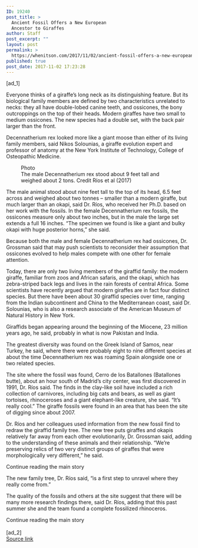 ```yaml
---
ID: 19240
post_title: >
  Ancient Fossil Offers a New European
  Ancestor to Giraffes
author: Staff
post_excerpt: ""
layout: post
permalink: >
  https://whenitson.com/2017/11/02/ancient-fossil-offers-a-new-european-ancestor-to-giraffes/
published: true
post_date: 2017-11-02 17:23:28
---
```

 [ad_1]
<br><div>
        <p class="story-body-text story-content" data-para-count="395" data-total-count="1702" id="story-continues-3">Everyone thinks of a giraffe’s long neck as its distinguishing feature. But its biological family members are defined by two characteristics unrelated to necks: they all have double-lobed canine teeth, and ossicones, the bony outcroppings on the top of their heads. Modern giraffes have two small to medium ossicones. The new species had a double set, with the back pair larger than the front.</p><p class="story-body-text story-content" data-para-count="239" data-total-count="1941">Decennatherium rex looked more like a giant moose than either of its living family members, said Nikos Solounias, a giraffe evolution expert and professor of anatomy at the New York Institute of Technology, College of Osteopathic Medicine.</p><figure id="media-100000005528019" class="media photo embedded layout-large-horizontal media-100000005528019 ratio-tall" data-media-action="modal" itemprop="associatedMedia" itemscope="" itemid="https://static01.nyt.com/images/2017/11/02/science/02GIRAFFE2/02GIRAFFE2-master675.jpg" itemtype="http://schema.org/ImageObject" aria-label="media" role="group"><span class="visually-hidden">Photo</span>
    <div class="image">
            <img src="https://static01.nyt.com/images/2017/11/02/science/02GIRAFFE2/02GIRAFFE2-master675.jpg" alt="" class="media-viewer-candidate" data-mediaviewer-src="https://static01.nyt.com/images/2017/11/02/science/02GIRAFFE2/02GIRAFFE2-superJumbo.jpg" data-mediaviewer-caption="The male Decennatherium rex stood about 9 feet tall and weighed about 2 tons." data-mediaviewer-credit="Ríos et al (2017)" itemprop="url" itemid="https://static01.nyt.com/images/2017/11/02/science/02GIRAFFE2/02GIRAFFE2-master675.jpg"/><meta itemprop="height" content="449"/><meta itemprop="width" content="675"/></div>
        <figcaption class="caption" itemprop="caption description"><span class="caption-text">The male Decennatherium rex stood about 9 feet tall and weighed about 2 tons.</span>
                        <span class="credit" itemprop="copyrightHolder">
            <span class="visually-hidden">Credit</span>
            Ríos et al (2017)        </span>
            </figcaption></figure><p class="story-body-text story-content" data-para-count="492" data-total-count="2433">The male animal stood about nine feet tall to the top of its head, 6.5 feet across and weighed about two tonnes – smaller than a modern giraffe, but much larger than an okapi, said Dr. Ríos, who received her Ph.D. based on her work with the fossils. In the female Decennatherium rex fossils, the ossicones measure only about two inches, but in the male the large set extends a full 16 inches. “The specimen we found is like a giant and bulky okapi with huge posterior horns,” she said.</p><p class="story-body-text story-content" data-para-count="222" data-total-count="2655">Because both the male and female Decennatherium rex had ossicones, Dr. Grossman said that may push scientists to reconsider their assumption that ossicones evolved to help males compete with one other for female attention.</p><p class="story-body-text story-content" data-para-count="555" data-total-count="3210">Today, there are only two living members of the giraffid family: the modern giraffe, familiar from zoos and African safaris, and the okapi, which has zebra-striped back legs and lives in the rain forests of central Africa. Some scientists have recently argued that modern giraffes are in fact four distinct species. But there have been about 30 giraffid species over time, ranging from the Indian subcontinent and China to the Mediterranean coast, said Dr. Solounias, who is also a research associate of the American Museum of Natural History in New York.</p>

<p class="story-body-text story-content" data-para-count="137" data-total-count="3347">Giraffids began appearing around the beginning of the Miocene, 23 million years ago, he said, probably in what is now Pakistan and India.</p><p class="story-body-text story-content" data-para-count="235" data-total-count="3582">The greatest diversity was found on the Greek Island of Samos, near Turkey, he said, where there were probably eight to nine different species at about the time Decennatherium rex was roaming Spain alongside one or two related species.</p><p class="story-body-text story-content" data-para-count="489" data-total-count="4071">The site where the fossil was found, Cerro de los Batallones (Batallones butte), about an hour south of Madrid’s city center, was first discovered in 1991, Dr. Ríos said. The finds in the clay-like soil have included a rich collection of carnivores, including big cats and bears, as well as giant tortoises, rhinoceroses and a giant elephant-like creature, she said. “It’s really cool.” The giraffe fossils were found in an area that has been the site of digging since about 2007.</p><p class="story-body-text story-content" data-para-count="407" data-total-count="4478">Dr. Ríos and her colleagues used information from the new fossil find to redraw the giraffid family tree. The new tree puts giraffes and okapis relatively far away from each other evolutionarily, Dr. Grossman said, adding to the understanding of these animals and their relationship. “We’re preserving relics of two very distinct groups of giraffes that were morphologically very different,” he said.</p><div id="story-ad-2" class="story-ad ad ad-placeholder nocontent robots-nocontent ">
    
Continue reading the main story
</div>
<p class="story-body-text story-content" data-para-count="98" data-total-count="4576" id="story-continues-4">The new family tree, Dr. Ríos said, “is a first step to unravel where they really come from.”</p><p class="story-body-text story-content" data-para-count="213" data-total-count="4789">The quality of the fossils and others at the site suggest that there will be many more research findings there, said Dr. Ríos, adding that this past summer she and the team found a complete fossilized rhinoceros.</p>Continue reading the main story
    </div>
<br>[ad_2]
<br><a href="https://www.nytimes.com/2017/11/01/science/giraffes-ancestor-fossil.html?partner=rss&#038;emc=rss">Source link </a>